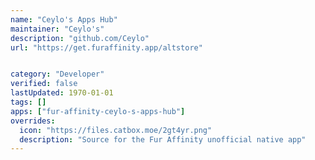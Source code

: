 ```yaml
---
name: "Ceylo's Apps Hub"
maintainer: "Ceylo's"
description: "github.com/Ceylo"
url: "https://get.furaffinity.app/altstore"


category: "Developer"
verified: false
lastUpdated: 1970-01-01
tags: []
apps: ["fur-affinity-ceylo-s-apps-hub"]
overrides:
  icon: "https://files.catbox.moe/2gt4yr.png"
  description: "Source for the Fur Affinity unofficial native app"
---
```

